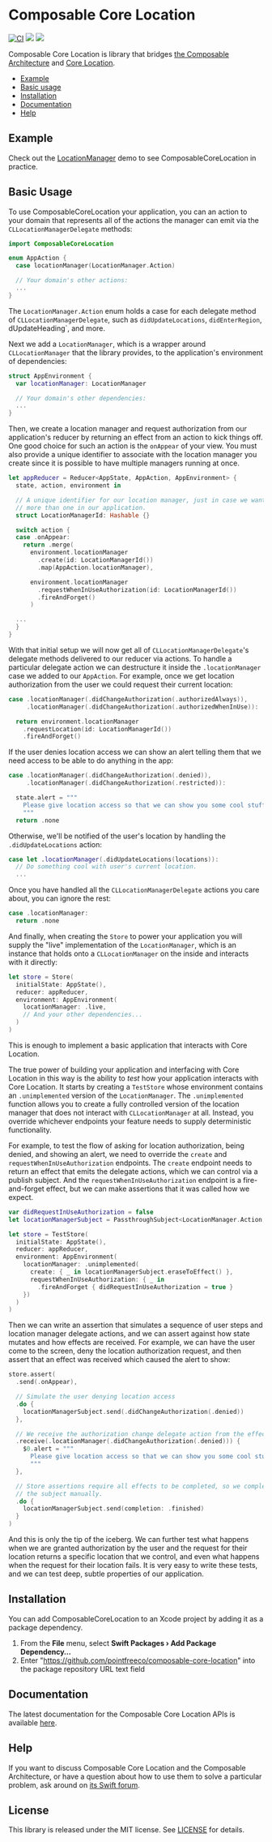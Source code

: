 # Composable Core Location

[![CI](https://github.com/pointfreeco/composable-core-location/workflows/CI/badge.svg)](https://github.com/pointfreeco/composable-core-location/actions?query=workflow%3ACI)
[![](https://img.shields.io/endpoint?url=https%3A%2F%2Fswiftpackageindex.com%2Fapi%2Fpackages%2Fpointfreeco%2Fcomposable-core-location%2Fbadge%3Ftype%3Dswift-versions)](https://swiftpackageindex.com/pointfreeco/composable-core-location)
[![](https://img.shields.io/endpoint?url=https%3A%2F%2Fswiftpackageindex.com%2Fapi%2Fpackages%2Fpointfreeco%2Fcomposable-core-location%2Fbadge%3Ftype%3Dplatforms)](https://swiftpackageindex.com/pointfreeco/composable-core-location)

Composable Core Location is library that bridges [the Composable Architecture](https://github.com/pointfreeco/swift-composable-architecture) and [Core Location](https://developer.apple.com/documentation/corelocation).

* [Example](#example)
* [Basic usage](#basic-usage)
* [Installation](#installation)
* [Documentation](#documentation)
* [Help](#help)

## Example

Check out the [LocationManager](./Examples/LocationManager) demo to see ComposableCoreLocation in practice.

## Basic Usage

To use ComposableCoreLocation your application, you can an action to your domain that represents all of the actions the manager can emit via the `CLLocationManagerDelegate` methods:

```swift
import ComposableCoreLocation

enum AppAction {
  case locationManager(LocationManager.Action)

  // Your domain's other actions:
  ...
}
```

The `LocationManager.Action` enum holds a case for each delegate method of `CLLocationManagerDelegate`, such as `didUpdateLocations`, `didEnterRegion`, dUpdateHeading`, and more.

Next we add a `LocationManager`, which is a wrapper around `CLLocationManager` that the library provides, to the application's environment of dependencies:

```swift
struct AppEnvironment {
  var locationManager: LocationManager

  // Your domain's other dependencies:
  ...
}
```

Then, we create a location manager and request authorization from our application's reducer by returning an effect from an action to kick things off. One good choice for such an action is the `onAppear` of your view. You must also provide a unique identifier to associate with the location manager you create since it is possible to have multiple managers running at once.

```swift
let appReducer = Reducer<AppState, AppAction, AppEnvironment> {
  state, action, environment in

  // A unique identifier for our location manager, just in case we want to use
  // more than one in our application.
  struct LocationManagerId: Hashable {}

  switch action {
  case .onAppear:
    return .merge(
      environment.locationManager
        .create(id: LocationManagerId())
        .map(AppAction.locationManager),

      environment.locationManager
        .requestWhenInUseAuthorization(id: LocationManagerId())
        .fireAndForget()
      )

  ...
  }
}
```

With that initial setup we will now get all of `CLLocationManagerDelegate`'s delegate methods delivered to our reducer via actions. To handle a particular delegate action we can destructure it inside the `.locationManager` case we added to our `AppAction`. For example, once we get location authorization from the user we could request their current location:

```swift
case .locationManager(.didChangeAuthorization(.authorizedAlways)),
     .locationManager(.didChangeAuthorization(.authorizedWhenInUse)):

  return environment.locationManager
    .requestLocation(id: LocationManagerId())
    .fireAndForget()
```

If the user denies location access we can show an alert telling them that we need access to be able to do anything in the app:

```swift
case .locationManager(.didChangeAuthorization(.denied)),
     .locationManager(.didChangeAuthorization(.restricted)):

  state.alert = """
    Please give location access so that we can show you some cool stuff.
    """
  return .none
```

Otherwise, we'll be notified of the user's location by handling the `.didUpdateLocations` action:

```swift
case let .locationManager(.didUpdateLocations(locations)):
  // Do something cool with user's current location.
  ...
```

Once you have handled all the `CLLocationManagerDelegate` actions you care about, you can ignore the rest:

```swift
case .locationManager:
  return .none
```

And finally, when creating the `Store` to power your application you will supply the "live" implementation of the `LocationManager`, which is an instance that holds onto a `CLLocationManager` on the inside and interacts with it directly:

```swift
let store = Store(
  initialState: AppState(),
  reducer: appReducer,
  environment: AppEnvironment(
    locationManager: .live,
    // And your other dependencies...
  )
)
```

This is enough to implement a basic application that interacts with Core Location.

The true power of building your application and interfacing with Core Location in this way is the ability to _test_ how your application interacts with Core Location. It starts by creating a `TestStore` whose environment contains an `.unimplemented` version of the `LocationManager`. The `.unimplemented` function allows you to create a fully controlled version of the location manager that does not interact with `CLLocationManager` at all. Instead, you override whichever endpoints your feature needs to supply deterministic functionality.

For example, to test the flow of asking for location authorization, being denied, and showing an alert, we need to override the `create` and `requestWhenInUseAuthorization` endpoints. The `create` endpoint needs to return an effect that emits the delegate actions, which we can control via a publish subject. And the `requestWhenInUseAuthorization` endpoint is a fire-and-forget effect, but we can make assertions that it was called how we expect.

```swift
var didRequestInUseAuthorization = false
let locationManagerSubject = PassthroughSubject<LocationManager.Action, Never>()

let store = TestStore(
  initialState: AppState(),
  reducer: appReducer,
  environment: AppEnvironment(
    locationManager: .unimplemented(
      create: { _ in locationManagerSubject.eraseToEffect() },
      requestWhenInUseAuthorization: { _ in
        .fireAndForget { didRequestInUseAuthorization = true }
    })
  )
)
```

Then we can write an assertion that simulates a sequence of user steps and location manager delegate actions, and we can assert against how state mutates and how effects are received. For example, we can have the user come to the screen, deny the location authorization request, and then assert that an effect was received which caused the alert to show:

```swift
store.assert(
  .send(.onAppear),

  // Simulate the user denying location access
  .do {
    locationManagerSubject.send(.didChangeAuthorization(.denied))
  },

  // We receive the authorization change delegate action from the effect
  .receive(.locationManager(.didChangeAuthorization(.denied))) {
    $0.alert = """
      Please give location access so that we can show you some cool stuff.
      """
  },

  // Store assertions require all effects to be completed, so we complete
  // the subject manually.
  .do {
    locationManagerSubject.send(completion: .finished)
  }
)
```

And this is only the tip of the iceberg. We can further test what happens when we are granted authorization by the user and the request for their location returns a specific location that we control, and even what happens when the request for their location fails. It is very easy to write these tests, and we can test deep, subtle properties of our application.

## Installation

You can add ComposableCoreLocation to an Xcode project by adding it as a package dependency.

  1. From the **File** menu, select **Swift Packages › Add Package Dependency…**
  2. Enter "https://github.com/pointfreeco/composable-core-location" into the package repository URL text field

## Documentation

The latest documentation for the Composable Core Location APIs is available [here](https://pointfreeco.github.io/composable-core-location/).

## Help

If you want to discuss Composable Core Location and the Composable Architecture, or have a question about how to use them to solve a particular problem, ask around on [its Swift forum](https://forums.swift.org/c/related-projects/swift-composable-architecture).

## License

This library is released under the MIT license. See [LICENSE](LICENSE) for details.
